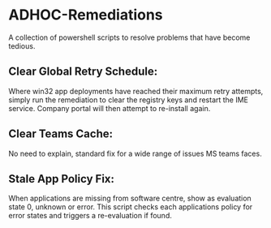 # ADHOC-Remediations

A collection of powershell scripts to resolve problems that have become tedious.


## Clear Global Retry Schedule:
Where win32 app deployments have reached their maximum retry attempts, simply run the remediation to clear the registry keys and restart the IME service. Company portal will then attempt to re-install again.

## Clear Teams Cache:
No need to explain, standard fix for a wide range of issues MS teams faces.

## Stale App Policy Fix:
When applications are missing from software centre, show as evaluation state 0, unknown or error. This script checks each applications policy for error states and triggers a re-evaluation if found. 



